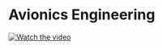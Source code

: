 # Avionics Engineering

[![Watch the video](https://img.purch.com/w/660/aHR0cDovL3d3dy5zcGFjZS5jb20vaW1hZ2VzL2kvMDAwLzA3MS82NDIvb3JpZ2luYWwvc2F0dXJuLXYtcm9ja2V0LTUwLXllYXJzMDEuanBn)](/assets/rocket.mp4)

